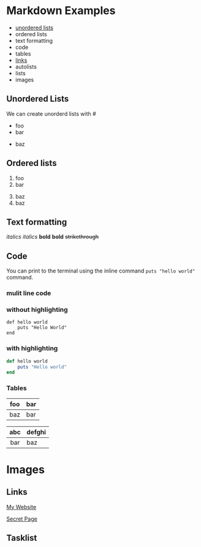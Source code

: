 # Markdown Examples

- [unordered lists](#unordered-lists)
- ordered lists
- text formatting
- code
- tables
- [links](#links)
- autolists
- lists
- images

## Unordered Lists

We can create unorderd lists with #

- foo
- bar
+ baz

## Ordered lists

1. foo
2. bar
3) baz
3) baz

## Text formatting

*italics*
_italics_
**bold**
__bold__
~~strikethrough~~

## Code

You can print to the terminal using the inline command `puts "hello world"` command.

### mulit line code


### without highlighting

```
def hello world
    puts "Hello World"
end
```

### with highlighting

```rb
def hello world
    puts "Hello world"
end
```

### Tables

| foo | bar |
| --- | --- |
| baz | bar |

| abc | defghi |
:-: | --------------
bar | baz

# Images 



## Links

[My Website](https://markpillon.com)

[Secret Page](Secret.md)

## Tasklist
